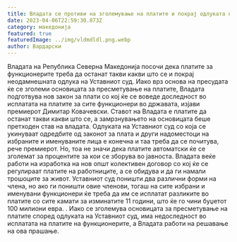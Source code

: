 ```yaml
---
title: Владата се противи на зголемување на платите и покрај одлуката на Уставниот суд
date: 2023-04-06T22:59:30.873Z
category: македонија
featured: true
featuredImage: ../img/vldmdldl.png.webp
author: Вардарски
---
```


Владата на Република Северна Македонија посочи дека платите за функционерите треба да останат такви какви што се и покрај неодамнешната одлука на Уставниот суд. Иако врз основа на пресудата ќе се зголеми основицата за пресметување на платите, Владата подготвува нов закон за плати со кој ќе се воведе доследност во исплатата на платите за сите функционери во државата, изјави премиерот Димитар Ковачевски. Ставот на Владата е платите да останат такви какви што се, а замрзнувањето на основицата беше претходен став на владата. Одлуката на Уставниот суд со која се укинуваат одредбите од законот за плата и други надоместоци на избраните и именуваните лица е конечна и таа треба да се почитува, рече премиерот. Но, тоа не значи дека платите автоматски ќе се зголемат за процентите за кои се зборува во јавноста. Владата веќе работи на изработка на нов општ колективен договор со кој ќе се регулираат платите на работниците, а се обидува и да ги намали трошоците за живот. Уставниот суд поништи два различни форми на члена, но ако ги поништи овие членови, тогаш на сите избрани и именувани функционери ќе треба да им се исплатат разликите во платите со сите камати за изминатите 11 години, што ќе го чини буџетот 100 милиони евра. . Иако се зголемува основицата за пресметување на платите според одлуката на Уставниот суд, има недоследност во исплатата на платите на функционерите, а Владата работи на решавање на ова прашање.
